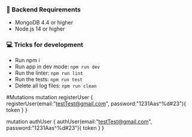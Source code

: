 ### 📝 Backend Requirements
* MongoDB 4.4 or higher
* Node.js 14 or higher

### 💻 Tricks for development
* Run npm i 
* Run app in dev mode: `npm run dev`
* Run the linter: `npm run lint`
* Run the tests: `npm run test` 
* Delete all log files: `npm run clean`

#Mutations 
mutation registerUser {
   registerUser(email:"testTest@gmail.com", password:"1231Aas^%d#23"){
    token
  }
}
  
mutation authUser {
   authUser(email:"testTest@gmail.com", password:"1231Aas^%d#23"){
    token
  }
}


    


